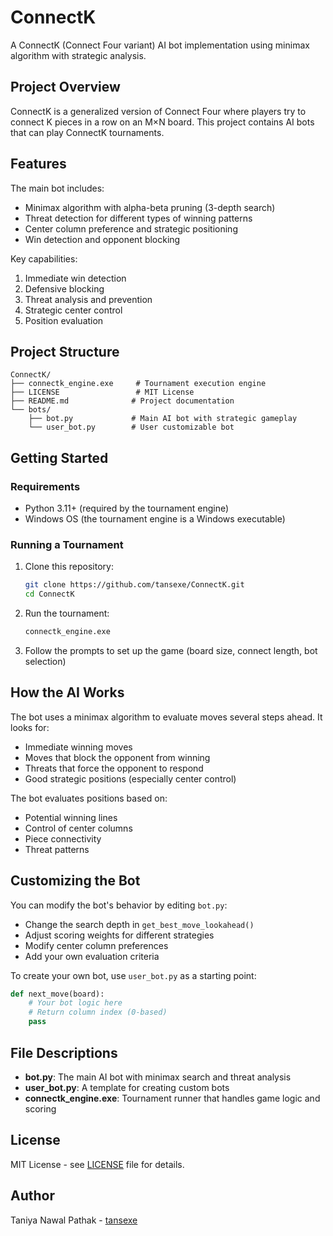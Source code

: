 # ConnectK

A ConnectK (Connect Four variant) AI bot implementation using minimax algorithm with strategic analysis.

## Project Overview

ConnectK is a generalized version of Connect Four where players try to connect K pieces in a row on an M×N board. This project contains AI bots that can play ConnectK tournaments.

## Features

The main bot includes:

- Minimax algorithm with alpha-beta pruning (3-depth search)
- Threat detection for different types of winning patterns
- Center column preference and strategic positioning
- Win detection and opponent blocking

Key capabilities:

1. Immediate win detection
2. Defensive blocking
3. Threat analysis and prevention
4. Strategic center control
5. Position evaluation

## Project Structure

```
ConnectK/
├── connectk_engine.exe     # Tournament execution engine
├── LICENSE                 # MIT License
├── README.md              # Project documentation
└── bots/
    ├── bot.py             # Main AI bot with strategic gameplay
    └── user_bot.py        # User customizable bot
```

## Getting Started

### Requirements

- Python 3.11+ (required by the tournament engine)
- Windows OS (the tournament engine is a Windows executable)

### Running a Tournament

1. Clone this repository:

   ```bash
   git clone https://github.com/tansexe/ConnectK.git
   cd ConnectK
   ```

2. Run the tournament:

   ```cmd
   connectk_engine.exe
   ```

3. Follow the prompts to set up the game (board size, connect length, bot selection)

## How the AI Works

The bot uses a minimax algorithm to evaluate moves several steps ahead. It looks for:

- Immediate winning moves
- Moves that block the opponent from winning
- Threats that force the opponent to respond
- Good strategic positions (especially center control)

The bot evaluates positions based on:

- Potential winning lines
- Control of center columns
- Piece connectivity
- Threat patterns

## Customizing the Bot

You can modify the bot's behavior by editing `bot.py`:

- Change the search depth in `get_best_move_lookahead()`
- Adjust scoring weights for different strategies
- Modify center column preferences
- Add your own evaluation criteria

To create your own bot, use `user_bot.py` as a starting point:

```python
def next_move(board):
    # Your bot logic here
    # Return column index (0-based)
    pass
```

## File Descriptions

- **bot.py**: The main AI bot with minimax search and threat analysis
- **user_bot.py**: A template for creating custom bots
- **connectk_engine.exe**: Tournament runner that handles game logic and scoring

## License

MIT License - see [LICENSE](LICENSE) file for details.

## Author

Taniya Nawal Pathak - [tansexe](https://github.com/tansexe)
